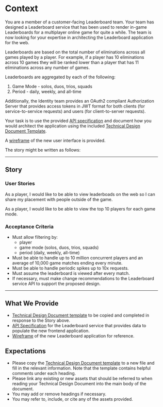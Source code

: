 # Context

You are a member of a customer-facing Leaderboard team. Your team has designed a Leaderboard service
that has been used to render in-game Leaderboards for a multiplayer online game for quite a while. 
The team is now looking for your expertise in architecting the Leaderboard application for the web.

Leaderboards are based on the total number of eliminations across all games played by a player. For
example, if a player has 10 eliminations across 10 games they will be ranked lower than a player
that has 11 eliminations across any number of games.

Leaderboards are aggregated by each of the following:
1. Game Mode - solos, duos, trios, squads
2. Period - daily, weekly, and all-time

Additionally, the Identity team provides an OAuth2 compliant Authorization Server that provides 
access tokens in JWT format for both clients (for service-to-service requests) and users 
(for client-to-server requests).

Your task is to use the provided [API specification](api/openapi.yaml) and document how you would architect
the application using the included [Technical Design Document Template](TDD_TEMPLATE.md). 

A [wireframe](assets/Leaderboard.png) of the new user interface is provided. 

The story might be written as follows:

---

## Story

### User Stories
As a player, I would like to be able to view leaderboads on the web so I can share my placement
with people outside of the game.

As a player, I would like to be able to view the top 10 players for each game mode.

### Acceptance Criteria

* Must allow filtering by:
  - player
  - game mode (solos, duos, trios, squads)
  - period (daily, weekly, all-time)
* Must be able to handle up to 10 million concurrent players and an average of 10,000 game matches ending every minute.
* Must be able to handle periodic spikes up to 10x requests.
* Must assume the leaderboard is viewed after every match.
* If necessary, must make change recommendations to the Leaderboard service API to support the proposed design.

---

## What We Provide
* [Technical Design Document template](TDD_TEMPLATE.md) to be copied and completed in response to the Story above.
* [API Specification](api/openapi.yaml) for the Leaderboard service that provides data to populate the new frontend application.
* [Wireframe](assets/Leaderboard.png) of the new Leaderboard application for reference.

## Expectations
* Please copy the [Technical Design Document template](TDD_TEMPLATE.md) to a new file and fill in the relevant information. Note that the template contains helpful comments under each heading. 
* Please link any existing or new assets that should be referred to when reading your Technical Design Document into the main body of the document.
* You may add or remove headings if necessary.
* You may refer to, include, or cite any of the assets provided. 
